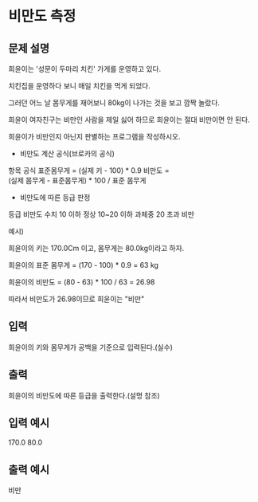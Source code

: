 # 비만도 측정
## 문제 설명      
희윤이는 '성문이 두마리 치킨' 가게를 운영하고 있다.

치킨집을 운영하다 보니 매일 치킨을 먹게 되었다.

그러던 어느 날 몸무게를 재어보니 80kg이 나가는 것을 보고 깜짝 놀랐다.

희윤이 여자친구는 비만인 사람을 제일 싫어 하므로 희윤이는 절대 비만이면 안 된다.

희윤이가 비만인지 아닌지 판별하는 프로그램을 작성하시오.

 

* 비만도 계산 공식(브로카의 공식)

항목	공식
표준몸무게 = 	(실제 키 - 100) * 0.9
비만도 = 	
(실제 몸무게 - 표준몸무게)  * 100 / 표준 몸무게

 

* 비만도에 따른 등급 판정

등급	비만도 수치
10 이하	정상
10~20 이하	과체중
20 초과	비만
 

예시)

희윤이의 키는 170.0Cm 이고, 몸무게는 80.0kg이라고 하자.

희윤이의 표준 몸무게 = (170 - 100) * 0.9 = 63 kg

희윤이의 비만도 = (80 - 63) * 100 / 63     = 26.98

따라서 비만도가 26.98이므로 희윤이는 "비만"

## 입력
희윤이의 키와 몸무게가 공백을 기준으로 입력된다.(실수)

 

## 출력
희윤이의 비만도에 따른 등급을 출력한다.(설명 참조)

 

## 입력 예시   
170.0 80.0

## 출력 예시
비만